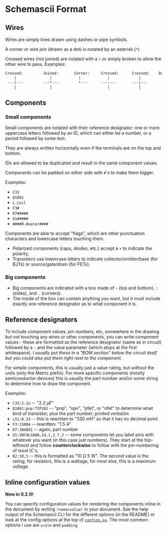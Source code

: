 # Schemascii Format

## Wires

Wires are simply lines drawn using dashes or pipe symbols.

A corner or wire join (drawn as a dot) is notated by an asterisk (`*`)

Crossed wires (not joined) are notated with a `)` or simply broken to allow the other wire to pass. Examples:

```txt
Crossed:         Joined:       Corner:     Crossed:      Crossed:    Dangling ends:
    |               |            |            |             |              |
 ---)---         ---*---         *---      -------       ---|---           |---
    |               |                         |             |
```

## Components

### Small components

Small components are notated with their reference designator: one or more uppercase letters followed by an ID, which can either be a number, or a period followed by some text.

They are always written horizontally even if the terminals are on the top and bottom.

IDs are allowed to be duplicated and result in the same component values.

Components can be padded on either side with `#`'s to make them bigger.

Examples:

* `C33`
* `Q1001`
* `L.Coil`
* `F3#`
* `D7#####`
* `U1#####`
* `####R.Heater####`

Components are able to accept "flags", which are other punctuation characters and lowercase letters touching them.

* Polarized components (caps, diodes, etc.) accept a `+` to indicate the polarity,
* Transistors use lowercase letters to indicate collector/emitter/base (for BJTs) or source/gate/drain (for FETs).

### Big components

* Big components are indicated with a box made of `~` (top and bottom), `:` (sides), and `.` (corners).
* The inside of the box can contain anything you want, but it must include exactly one reference designator as to what component it is.

## Reference designators

To include component values, pin numbers, etc, somewhere in the drawing but not touching any wires or other components, you can write component values - these are formatted as the reference designator (same as in circuit) followed by a `:` and the value parameter (which stops at the first whitespace). *I usually put these in a "BOM section" below the circuit itself but you could also put them right next to the component.*

For simple components, this is usually just a value rating, but *without* the units (only the Metric prefix). For more specific components (mostly semiconductor devices) this is usually the part number and/or some string to determine how to draw the component.

Examples:

* `C33:2.2u` -- "2.2 &micro;F"
* `Q1001:pnp:TIP102` -- "pnp", "npn", "pfet", or "nfet" to determine what kind of transistor, plus the part number; printed verbatim
* `L51:0.33` -- this is rewritten to "330 mH" so that it has no decimal point.
* `F3:1500m` -- rewritten: "1.5 A"
* `D7:1N4001` -- again, part number
* `U1:SN74LS08N,14,1,2,7,3` -- some components let you label pins with whatever you want (in this case just numbers). They start at the top-leftmost and follow **counterclockwise** to follow with the pin-numbering of most IC's.
* `R2:10,5` -- this is formatted as "10 &ohm; 5 W". The second value is the rating; for resistors, this is a wattage, for most else, this is a maximum voltage.

## Inline configuration values

**New in 0.2.0!**

You can specify configuration values for rendering the components inline in the document by writing `!name=value!` in your document. See the help output of the Schemascii CLI for the different options (in the README) or look at the config options at the top of [`configs.py`](https://github.com/dragoncoder047/schemascii/blob/main/schemascii/configs.py). The most common options I use are `scale` and `padding`.
